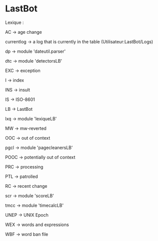 # LastBot

Lexique :

AC -> age change

currentlog -> a log that is currently in the table (Utilisateur:LastBot/Logs)

dp -> module 'dateutil.parser'

dtc -> module 'detectorsLB'

EXC -> exception

I -> index

INS -> insult

IS -> ISO-8601

LB -> LastBot

lxq -> module 'lexiqueLB'

MW -> mw-reverted

OOC -> out of context

pgcl -> module 'pagecleanersLB'

POOC -> potentially out of context

PRC -> processing

PTL -> patrolled

RC -> recent change

scr -> module 'scoreLB'

tmcc -> module 'timecalcLB'

UNEP -> UNIX Epoch

WEX -> words and expressions

WBF -> word ban file
